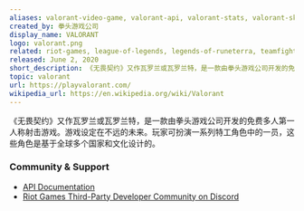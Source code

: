 ```yaml
---
aliases: valorant-video-game, valorant-api, valorant-stats, valorant-skins
created_by: 拳头游戏公司
display_name: VALORANT
logo: valorant.png
related: riot-games, league-of-legends, legends-of-runeterra, teamfight-tactics
released: June 2, 2020
short_description: 《无畏契约》又作瓦罗兰或瓦罗兰特，是一款由拳头游戏公司开发的免费多人第一人称射击游戏。
topic: valorant
url: https://playvalorant.com/
wikipedia_url: https://en.wikipedia.org/wiki/Valorant
---
```


《无畏契约》又作瓦罗兰或瓦罗兰特，是一款由拳头游戏公司开发的免费多人第一人称射击游戏。游戏设定在不远的未来。玩家可扮演一系列特工角色中的一员，这些角色是基于全球多个国家和文化设计的。

### Community & Support
- [API Documentation](https://developer.riotgames.com/apis)
- [Riot Games Third-Party Developer Community on Discord](https://discord.com/invite/riotgamesdevrel)
